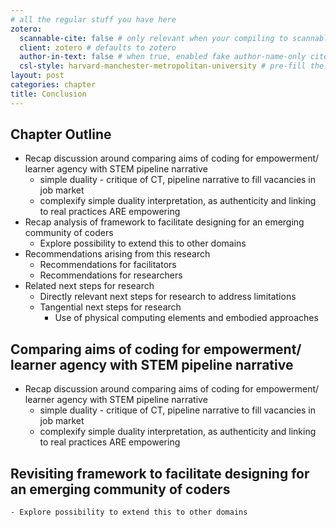 ```yaml
---
# all the regular stuff you have here
zotero:
  scannable-cite: false # only relevant when your compiling to scannable-cite .odt
  client: zotero # defaults to zotero
  author-in-text: false # when true, enabled fake author-name-only cites by replacing it with the text of the last names of the authors
  csl-style: harvard-manchester-metropolitan-university # pre-fill the style
layout: post
categories: chapter
title: Conclusion
---
```



## Chapter Outline

- Recap discussion around comparing aims of coding for empowerment/ learner agency with STEM pipeline narrative
  - simple duality - critique of CT, pipeline narrative to fill vacancies in job market
  - complexify simple duality interpretation, as authenticity and linking to real practices ARE empowering
- Recap analysis of framework to facilitate designing for an emerging community of coders
  - Explore possibility to extend this to other domains
- Recommendations arising from this research
    - Recommendations for facilitators
    - Recommendations for researchers
- Related next steps for research
  - Directly relevant next steps for research to address limitations
  - Tangential next steps for research  
    - Use of physical computing elements and embodied approaches

## Comparing aims of coding for empowerment/ learner agency with STEM pipeline narrative

- Recap discussion around comparing aims of coding for empowerment/ learner agency with STEM pipeline narrative
  - simple duality - critique of CT, pipeline narrative to fill vacancies in job market
  - complexify simple duality interpretation, as authenticity and linking to real practices ARE empowering


## Revisiting framework to facilitate designing for an emerging community of coders
    - Explore possibility to extend this to other domains
